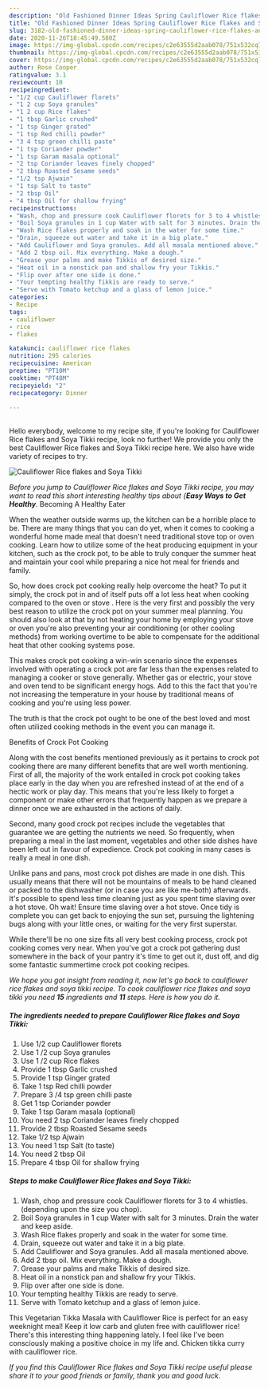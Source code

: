 ```yaml
---
description: "Old Fashioned Dinner Ideas Spring Cauliflower Rice flakes and Soya Tikki"
title: "Old Fashioned Dinner Ideas Spring Cauliflower Rice flakes and Soya Tikki"
slug: 3182-old-fashioned-dinner-ideas-spring-cauliflower-rice-flakes-and-soya-tikki
date: 2020-11-26T18:45:49.580Z
image: https://img-global.cpcdn.com/recipes/c2e63555d2aab078/751x532cq70/cauliflower-rice-flakes-and-soya-tikki-recipe-main-photo.jpg
thumbnail: https://img-global.cpcdn.com/recipes/c2e63555d2aab078/751x532cq70/cauliflower-rice-flakes-and-soya-tikki-recipe-main-photo.jpg
cover: https://img-global.cpcdn.com/recipes/c2e63555d2aab078/751x532cq70/cauliflower-rice-flakes-and-soya-tikki-recipe-main-photo.jpg
author: Rose Cooper
ratingvalue: 3.1
reviewcount: 10
recipeingredient:
- "1/2 cup Cauliflower florets"
- "1 2 cup Soya granules"
- "1 2 cup Rice flakes"
- "1 tbsp Garlic crushed"
- "1 tsp Ginger grated"
- "1 tsp Red chilli powder"
- "3 4 tsp green chilli paste"
- "1 tsp Coriander powder"
- "1 tsp Garam masala optional"
- "2 tsp Coriander leaves finely chopped"
- "2 tbsp Roasted Sesame seeds"
- "1/2 tsp Ajwain"
- "1 tsp Salt to taste"
- "2 tbsp Oil"
- "4 tbsp Oil for shallow frying"
recipeinstructions:
- "Wash, chop and pressure cook Cauliflower florets for 3 to 4 whistles. (depending upon the size you chop)."
- "Boil Soya granules in 1 cup Water with salt for 3 minutes. Drain the water and keep aside."
- "Wash Rice flakes properly and soak in the water for some time."
- "Drain, squeeze out water and take it in a big plate."
- "Add Cauliflower and Soya granules. Add all masala mentioned above."
- "Add 2 tbsp oil. Mix everything. Make a dough."
- "Grease your palms and make Tikkis of desired size."
- "Heat oil in a nonstick pan and shallow fry your Tikkis."
- "Flip over after one side is done."
- "Your tempting healthy Tikkis are ready to serve."
- "Serve with Tomato ketchup and a glass of lemon juice."
categories:
- Recipe
tags:
- cauliflower
- rice
- flakes

katakunci: cauliflower rice flakes 
nutrition: 295 calories
recipecuisine: American
preptime: "PT10M"
cooktime: "PT48M"
recipeyield: "2"
recipecategory: Dinner

---
```

<br>
Hello everybody, welcome to my recipe site, if you're looking for Cauliflower Rice flakes and Soya Tikki recipe, look no further! We provide you only the best Cauliflower Rice flakes and Soya Tikki recipe here. We also have wide variety of recipes to try.
<br>


![Cauliflower Rice flakes and Soya Tikki](https://img-global.cpcdn.com/recipes/c2e63555d2aab078/751x532cq70/cauliflower-rice-flakes-and-soya-tikki-recipe-main-photo.jpg)

<i>Before you jump to Cauliflower Rice flakes and Soya Tikki recipe, you may want to read this short interesting healthy tips about {<strong>Easy Ways to Get Healthy</strong>.</i>
Becoming A Healthy Eater


When the weather outside warms up, the kitchen can be a horrible place to be. There are many things that you can do yet, when it comes to cooking a wonderful home made meal that doesn't need traditional stove top or oven cooking. Learn how to utilize some of the heat producing equipment in your kitchen, such as the crock pot, to be able to truly conquer the summer heat and maintain your cool while preparing a nice hot meal for friends and family.

So, how does crock pot cooking really help overcome the heat? To put it simply, the crock pot in and of itself puts off a lot less heat when cooking compared to the oven or stove . Here is the very first and possibly the very best reason to utilize the crock pot on your summer meal planning. You should also look at that by not heating your home by employing your stove or oven you're also preventing your air conditioning (or other cooling methods) from working overtime to be able to compensate for the additional heat that other cooking systems pose.

This makes crock pot cooking a win-win scenario since the expenses involved with operating a crock pot are far less than the expenses related to managing a cooker or stove generally. Whether gas or electric, your stove and oven tend to be significant energy hogs. Add to this the fact that you're not increasing the temperature in your house by traditional means of cooking and you're using less power.

 The truth is that the crock pot ought to be one of the best loved and most often utilized cooking methods in the event you can manage it.  

Benefits of Crock Pot Cooking

Along with the cost benefits mentioned previously as it pertains to crock pot cooking there are many different benefits that are well worth mentioning. First of all, the majority of the work entailed in crock pot cooking takes place early in the day when you are refreshed instead of at the end of a hectic work or play day. This means that you're less likely to forget a component or make other errors that frequently happen as we prepare a dinner once we are exhausted in the actions of daily.

Second, many good crock pot recipes include the vegetables that guarantee we are getting the nutrients we need. So frequently, when preparing a meal in the last moment, vegetables and other side dishes have been left out in favour of expedience. Crock pot cooking in many cases is really a meal in one dish.

 Unlike pans and pans, most crock pot dishes are made in one dish. This usually means that there will not be mountains of meals to be hand cleaned or packed to the dishwasher (or in case you are like me-both) afterwards. It's possible to spend less time cleaning just as you spent time slaving over a hot stove. Oh wait! Ensure time slaving over a hot stove. Once tidy is complete you can get back to enjoying the sun set, pursuing the lightening bugs along with your little ones, or waiting for the very first superstar.

While there'll be no one size fits all very best cooking process, crock pot cooking comes very near. When you've got a crock pot gathering dust somewhere in the back of your pantry it's time to get out it, dust off, and dig some fantastic summertime crock pot cooking recipes.


<i>We hope you got insight from reading it, now let's go back to cauliflower rice flakes and soya tikki recipe. To cook cauliflower rice flakes and soya tikki you need <strong>15</strong> ingredients and <strong>11</strong> steps. Here is how you do it.
</i>

##### The ingredients needed to prepare Cauliflower Rice flakes and Soya Tikki:

1. Use 1/2 cup Cauliflower florets
1. Use 1 /2 cup Soya granules
1. Use 1 /2 cup Rice flakes
1. Provide 1 tbsp Garlic crushed
1. Provide 1 tsp Ginger grated
1. Take 1 tsp Red chilli powder
1. Prepare 3 /4 tsp green chilli paste
1. Get 1 tsp Coriander powder
1. Take 1 tsp Garam masala (optional)
1. You need 2 tsp Coriander leaves finely chopped
1. Provide 2 tbsp Roasted Sesame seeds
1. Take 1/2 tsp Ajwain
1. You need 1 tsp Salt (to taste)
1. You need 2 tbsp Oil
1. Prepare 4 tbsp Oil for shallow frying


##### Steps to make Cauliflower Rice flakes and Soya Tikki:

1. Wash, chop and pressure cook Cauliflower florets for 3 to 4 whistles. (depending upon the size you chop).
1. Boil Soya granules in 1 cup Water with salt for 3 minutes. Drain the water and keep aside.
1. Wash Rice flakes properly and soak in the water for some time.
1. Drain, squeeze out water and take it in a big plate.
1. Add Cauliflower and Soya granules. Add all masala mentioned above.
1. Add 2 tbsp oil. Mix everything. Make a dough.
1. Grease your palms and make Tikkis of desired size.
1. Heat oil in a nonstick pan and shallow fry your Tikkis.
1. Flip over after one side is done.
1. Your tempting healthy Tikkis are ready to serve.
1. Serve with Tomato ketchup and a glass of lemon juice.


This Vegetarian Tikka Masala with Cauliflower Rice is perfect for an easy weeknight meal! Keep it low carb and gluten free with cauliflower rice! There&#39;s this interesting thing happening lately. I feel like I&#39;ve been consciously making a positive choice in my life and. Chicken tikka curry with cauliflower rice. 

<i>If you find this Cauliflower Rice flakes and Soya Tikki recipe useful please share it to your good friends or family, thank you and good luck.</i>
